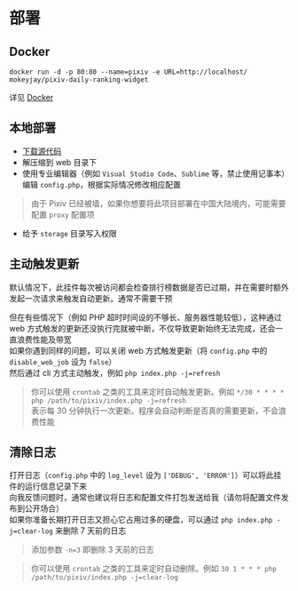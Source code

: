 # 部署
## Docker
```shell
docker run -d -p 80:80 --name=pixiv -e URL=http://localhost/ mokeyjay/pixiv-daily-ranking-widget
```
详见 [Docker](https://github.com/mokeyjay/Pixiv-daily-ranking-widget/blob/master/doc/docker.md)
## 本地部署
- [下载源代码](https://github.com/mokeyjay/Pixiv-daily-ranking-widget/releases/latest)
- 解压缩到 web 目录下
- 使用专业编辑器（例如 `Visual Studio Code`、`Sublime` 等，禁止使用记事本）编辑 `config.php`，根据实际情况修改相应配置
> 由于 Pixiv 已经被墙，如果你想要将此项目部署在中国大陆境内，可能需要配置 `proxy` 配置项

- 给予 `storage` 目录写入权限

## 主动触发更新
默认情况下，此挂件每次被访问都会检查排行榜数据是否已过期，并在需要时额外发起一次请求来触发自动更新。通常不需要干预  

但在有些情况下（例如 PHP 超时时间设的不够长、服务器性能较低），这种通过 web 方式触发的更新还没执行完就被中断，不仅导致更新始终无法完成，还会一直浪费性能及带宽  
如果你遇到同样的问题，可以关闭 web 方式触发更新（将 `config.php` 中的 `disable_web_job` 设为 `false`）  
然后通过 cli 方式主动触发，例如 `php index.php -j=refresh`  

> 你可以使用 `crontab` 之类的工具来定时自动触发更新。例如 `*/30 * * * * php /path/to/pixiv/index.php -j=refresh`  
> 表示每 30 分钟执行一次更新。程序会自动判断是否真的需要更新，不会浪费性能

## 清除日志
打开日志（`config.php` 中的 `log_level` 设为 `['DEBUG', 'ERROR']`）可以将此挂件的运行信息记录下来  
向我反馈问题时，通常也建议将日志和配置文件打包发送给我（请勿将配置文件发布到公开场合）  
如果你准备长期打开日志又担心它占用过多的硬盘，可以通过 `php index.php -j=clear-log` 来删除 7 天前的日志  
> 添加参数 `-n=3` 即删除 3 天前的日志

> 你可以使用 `crontab` 之类的工具来定时自动删除。例如 `30 1 * * * php /path/to/pixiv/index.php -j=clear-log`
